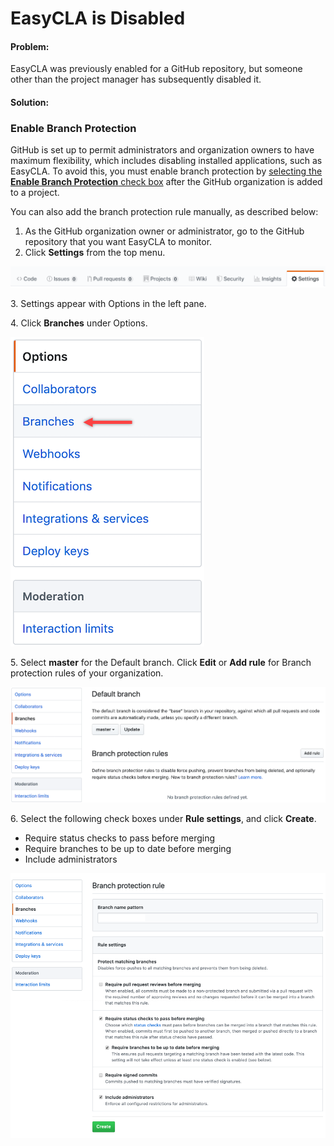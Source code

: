 # EasyCLA is Disabled

#### Problem:

EasyCLA was previously enabled for a GitHub repository, but someone other than the project manager has subsequently disabled it.

#### **Solution:**

### **Enable Branch Protection**

GitHub is set up to permit administrators and organization owners to have maximum flexibility, which includes disabling installed applications, such as EasyCLA. To avoid this, you must enable branch protection by [selecting the **Enable Branch Protection** check box](broken-reference) after the GitHub organization is added to a project.

You can also add the branch protection rule manually, as described below:

1. As the GitHub organization owner or administrator, go to the GitHub repository that you want EasyCLA to monitor.
2. Click **Settings** from the top menu.

![CLA GitHub Repository Settings](../../../.gitbook/assets/cla-github-repository-settings.png)

3\. Settings appear with Options in the left pane.

4\. Click **Branches** under Options.

![CLA GitHub Options](../../../.gitbook/assets/cla-github-options.png)

5\. Select **master** for the Default branch. Click **Edit** or **Add rule** for Branch protection rules of your organization.

![CLA GitHub branch Add Rule](../../../.gitbook/assets/cla-github-branch-add-rule.png)

6\. Select the following check boxes under **Rule settings**, and click **Create**.

* Require status checks to pass before merging
* Require branches to be up to date before merging
* Include administrators

![CLA GitHub Branch Protection Rule](../../../.gitbook/assets/cla-github-branch-protection-rule.png)
